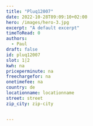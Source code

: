 ```yaml
---
title: "Pluq12007"
date: 2022-10-28T09:09:10+02:00
hero: /images/hero-3.jpg
excerpt: "A default excerpt"
timeToRead: 0
authors:
  - Paul
draft: false
id: pluq12007
slot: 1|2
kwh: na
priceperminute: na
freechargefor: na
onetimefee: na
country: de
locationname: locationname
street: street
zip_city: zip-city


---
```

